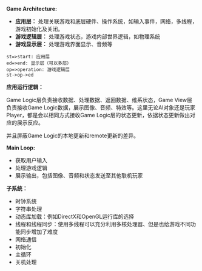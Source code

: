**Game Architecture:**

* **应用层：** 处理关联游戏和底层硬件、操作系统，如输入事件，网络，多线程，游戏初始化及关闭。
* **游戏逻辑层：** 处理游戏状态，游戏内部世界逻辑，如物理系统
* **游戏显示层：** 处理游戏界面显示、音频等

```flow
st=>start: 应用层
ed=>end: 显示层（可以多层）
op=>operation: 游戏逻辑层
st->op->ed
```

**应用运行逻辑：**

Game Logic层负责接收数据、处理数据、返回数据、维系状态，Game View层负责接收Game Logic数据，展示图像、音频、特效等。这里无论AI对象还是玩家Player，都是会以相同方式接收Game Logic层的状态更新，依据状态更新做出对应的展示反应。

并且屏蔽Game Logic的本地更新和remote更新的差异。

**Main Loop:**

* 获取用户输入
* 处理游戏逻辑
* 展示输出，包括图像、音频和状态发送至其他联机玩家

**子系统：**

* 时钟系统
* 字符串处理
* 动态库加载：例如DirectX和OpenGL运行库的选择
* 线程和线程同步：使用多线程可以充分利用多核处理器、但是也给游戏不同功能同步增加了难度
* 网络通信
* 初始化
* 主循环
* 关机处理